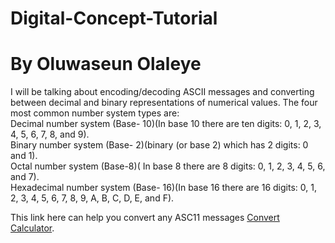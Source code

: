 # Digital-Concept-Tutorial
# By Oluwaseun Olaleye
I will be talking about encoding/decoding ASCII messages and converting between decimal and binary representations of numerical values.
The four most common number system types are:  
Decimal number system (Base- 10)(In base 10 there are ten digits: 0, 1, 2, 3, 4, 5, 6, 7, 8, and 9).  
Binary number system (Base- 2)(binary (or base 2) which has 2 digits: 0 and 1).  
Octal number system (Base-8)( In base 8 there are 8 digits: 0, 1, 2, 3, 4, 5, 6, and 7).  
Hexadecimal number system (Base- 16)(In base 16 there are 16 digits: 0, 1, 2, 3, 4, 5, 6, 7, 8, 9, A, B, C, D, E, and F).  

This link here can help you convert any ASC11 messages [Convert Calculator](https://www.calculators.tech/text-to-ascii).
